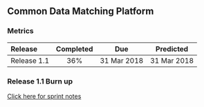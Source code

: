 ## Common Data Matching Platform
### Metrics

| Release |Completed  | Due | Predicted |
|:-----| :-----:|:-----:|:-----:|
|Release 1.1  | 36% |31 Mar 2018 | 31 Mar 2018 |



### Release 1.1 Burn up
<div id="chart1"></div>
<script>
var chart = c3.generate({

axis: {
x: {
label: 'Sprint'
},
y: {
label: 'Work'
}
},

data: {
x: 'x',
columns: [
['x', 1, 2, 3, 4, 5, 6],
['done', 27, 35, 39, 0, 0, 0],
['to do', 29, 51, 41, 0, 0, 0],
['required', 10, 21, 31, 41, 52, 62],
],

type: 'bar',
types: {
required: 'line',
},

groups: [ 
['to do','done'] ] 
},

legend: {
position: 'right'
},

bindto: '#chart1'

});
</script>

[Click here for sprint notes](notes.html)
